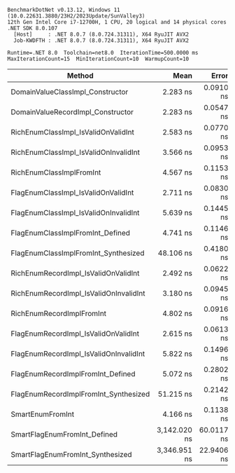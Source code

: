 ```

BenchmarkDotNet v0.13.12, Windows 11 (10.0.22631.3880/23H2/2023Update/SunValley3)
12th Gen Intel Core i7-12700H, 1 CPU, 20 logical and 14 physical cores
.NET SDK 8.0.107
  [Host]     : .NET 8.0.7 (8.0.724.31311), X64 RyuJIT AVX2
  Job-KWDFTH : .NET 8.0.7 (8.0.724.31311), X64 RyuJIT AVX2

Runtime=.NET 8.0  Toolchain=net8.0  IterationTime=500.0000 ms
MaxIterationCount=15  MinIterationCount=10  WarmupCount=10

```
| Method                                 | Mean         | Error      | StdDev     | Ratio  | RatioSD |
|--------------------------------------- |-------------:|-----------:|-----------:|-------:|--------:|
| DomainValueClassImpl_Constructor       |     2.283 ns |  0.0910 ns |  0.0542 ns |   0.50 |    0.01 |
| DomainValueRecordImpl_Constructor      |     2.283 ns |  0.0547 ns |  0.0325 ns |   0.50 |    0.01 |
| RichEnumClassImpl_IsValidOnValidInt    |     2.583 ns |  0.0770 ns |  0.0682 ns |   0.56 |    0.02 |
| RichEnumClassImpl_IsValidOnInvalidInt  |     3.566 ns |  0.0953 ns |  0.0744 ns |   0.78 |    0.02 |
| RichEnumClassImplFromInt               |     4.567 ns |  0.1153 ns |  0.0763 ns |   1.00 |    0.00 |
| FlagEnumClassImpl_IsValidOnValidInt    |     2.711 ns |  0.0830 ns |  0.0600 ns |   0.59 |    0.02 |
| FlagEnumClassImpl_IsValidOnInvalidInt  |     5.639 ns |  0.1445 ns |  0.0756 ns |   1.23 |    0.03 |
| FlagEnumClassImplFromInt_Defined       |     4.741 ns |  0.1146 ns |  0.0758 ns |   1.04 |    0.02 |
| FlagEnumClassImplFromInt_Synthesized   |    48.106 ns |  0.4180 ns |  0.2487 ns |  10.53 |    0.18 |
| RichEnumRecordImpl_IsValidOnValidInt   |     2.492 ns |  0.0622 ns |  0.0411 ns |   0.55 |    0.02 |
| RichEnumRecordImpl_IsValidOnInvalidInt |     3.180 ns |  0.0945 ns |  0.0738 ns |   0.70 |    0.03 |
| RichEnumRecordImplFromInt              |     4.802 ns |  0.0916 ns |  0.0606 ns |   1.05 |    0.02 |
| FlagEnumRecordImpl_IsValidOnValidInt   |     2.615 ns |  0.0613 ns |  0.0405 ns |   0.57 |    0.02 |
| FlagEnumRecordImpl_IsValidOnInvalidInt |     5.822 ns |  0.1496 ns |  0.0990 ns |   1.28 |    0.03 |
| FlagEnumRecordImplFromInt_Defined      |     5.072 ns |  0.2802 ns |  0.2621 ns |   1.14 |    0.06 |
| FlagEnumRecordImplFromInt_Synthesized  |    51.215 ns |  0.2142 ns |  0.1275 ns |  11.21 |    0.19 |
| SmartEnumFromInt                       |     4.166 ns |  0.1138 ns |  0.0752 ns |   0.91 |    0.02 |
| SmartFlagEnumFromInt_Defined           | 3,142.020 ns | 60.0117 ns | 39.6940 ns | 688.12 |   14.93 |
| SmartFlagEnumFromInt_Synthesized       | 3,346.951 ns | 22.9406 ns | 13.6516 ns | 732.83 |   11.77 |
